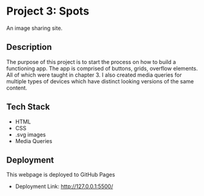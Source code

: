 # Project 3: Spots

An image sharing site.

## Description

The purpose of this project is to start the process on how to build a functioning app. The app is comprised of buttons, grids, overflow elements. All of which were taught in chapter 3. I also created media queries for multiple types of devices which have distinct looking versions of the same content.

## Tech Stack

- HTML
- CSS
- .svg images
- Media Queries

## Deployment

This webpage is deployed to GitHub Pages

- Deployment Link: http://127.0.0.1:5500/
